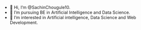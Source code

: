 - 👋 Hi, I’m @SachinChougule10.
- 👀 I’m pursuing BE in Artificial Intelligence and Data Science.
- 🌱 I’m interested in Artificial intelligence,  Data Science and Web Development.


